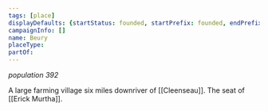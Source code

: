 ```yaml
---
tags: [place]
displayDefaults: {startStatus: founded, startPrefix: founded, endPrefix: destroyed, endStatus: destroyed}
campaignInfo: []
name: Beury
placeType:
partOf:
---
```

*population 392*

A large farming village six miles downriver of [[Cleenseau]]. The seat of [[Erick Murtha]].